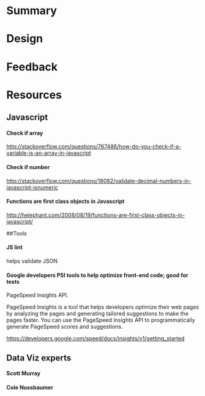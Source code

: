 # Summary 

# Design

# Feedback 

# Resources

## Javascript

#### Check if array
http://stackoverflow.com/questions/767486/how-do-you-check-if-a-variable-is-an-array-in-javascript

#### Check if number
http://stackoverflow.com/questions/18082/validate-decimal-numbers-in-javascript-isnumeric

#### Functions are first class objects in Javascript
http://helephant.com/2008/08/19/functions-are-first-class-objects-in-javascript/

##Tools
#### JS lint
helps validate JSON
 
#### Google developers PSI tools to help optimize front-end code; good for tests
PageSpeed Insights API.

PageSpeed Insights is a tool that helps developers optimize their web pages by analyzing the pages and generating tailored suggestions to make the pages faster. You can use the PageSpeed Insights API to programmatically generate PageSpeed scores and suggestions.

https://developers.google.com/speed/docs/insights/v1/getting_started

## Data Viz experts

#### Scott Murray
#### Cole Nussbaumer